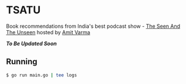 # TSATU

Book recommendations from India's best podcast show - [The Seen And The Unseen](https://seenunseen.in/) hosted by [Amit Varma](https://amitvarma.com/)

___To Be Updated Soon___

## Running

```bash
$ go run main.go | tee logs
```